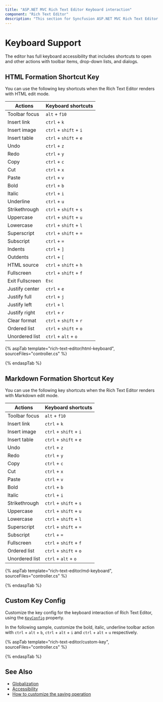 ```yaml
---
title: "ASP.NET MVC Rich Text Editor Keyboard interaction"
component: "Rich Text Editor"
description: "This section for Syncfusion ASP.NET MVC Rich Text Editor control explains keyboard accessibility that includes shortcuts to interact with the control."
---
```


# Keyboard Support

The editor has full keyboard accessibility that includes shortcuts to open and other actions with toolbar items, drop-down lists, and dialogs.

## HTML Formation Shortcut Key

You can use the following key shortcuts when the Rich Text Editor renders with HTML edit mode.

| Actions | Keyboard shortcuts |
|----------------|---------|
| Toolbar focus | <kbd>`alt`</kbd> + <kbd>`f10`</kbd> |
| Insert link | <kbd>`ctrl`</kbd> + <kbd>`k`</kbd> |
| Insert image | <kbd>`ctrl`</kbd> + <kbd>`shift`</kbd> + <kbd>`i`</kbd> |
| Insert table | <kbd>`ctrl`</kbd> + <kbd>`shift`</kbd> + <kbd>`e`</kbd> |
| Undo | <kbd>`ctrl`</kbd> + <kbd>`z`</kbd> |
| Redo | <kbd>`ctrl`</kbd> + <kbd>`y`</kbd> |
| Copy | <kbd>`ctrl`</kbd> + <kbd>`c`</kbd> |
| Cut | <kbd>`ctrl`</kbd> + <kbd>`x`</kbd> |
| Paste| <kbd>`ctrl`</kbd> + <kbd>`v`</kbd> |
| Bold| <kbd>`ctrl`</kbd> + <kbd>`b`</kbd> |
| Italic| <kbd>`ctrl`</kbd> + <kbd>`i`</kbd> |
| Underline| <kbd>`ctrl`</kbd> + <kbd>`u`</kbd> |
| Strikethrough| <kbd>`ctrl`</kbd> + <kbd>`shift`</kbd> + <kbd>`s`</kbd> |
| Uppercase| <kbd>`ctrl`</kbd> + <kbd>`shift`</kbd> + <kbd>`u`</kbd> |
| Lowercase| <kbd>`ctrl`</kbd> + <kbd>`shift`</kbd> + <kbd>`l`</kbd> |
| Superscript| <kbd>`ctrl`</kbd> + <kbd>`shift`</kbd> + <kbd>`=`</kbd> |
| Subscript| <kbd>`ctrl`</kbd> + <kbd>`=`</kbd> |
| Indents| <kbd>`ctrl`</kbd> + <kbd>`]`</kbd> |
| Outdents| <kbd>`ctrl`</kbd> + <kbd>`[`</kbd> |
| HTML source | <kbd>`ctrl`</kbd> + <kbd>`shift`</kbd> + <kbd>`h`</kbd> |
| Fullscreen| <kbd>`ctrl`</kbd> + <kbd>`shift`</kbd> + <kbd>`f`</kbd> |
| Exit Fullscreen| <kbd>`Esc`</kbd> |
| Justify center| <kbd>`ctrl`</kbd> + <kbd>`e`</kbd> |
| Justify full | <kbd>`ctrl`</kbd> + <kbd>`j`</kbd> |
| Justify left | <kbd>`ctrl`</kbd> + <kbd>`l`</kbd> |
| Justify right | <kbd>`ctrl`</kbd> + <kbd>`r`</kbd> |
| Clear format | <kbd>`ctrl`</kbd> + <kbd>`shift`</kbd> + <kbd>`r`</kbd> |
| Ordered list | <kbd>`ctrl`</kbd> + <kbd>`shift`</kbd> + <kbd>`o`</kbd> |
| Unordered list | <kbd>`ctrl`</kbd> + <kbd>`alt`</kbd> + <kbd>`o`</kbd> |

{% aspTab template="rich-text-editor/html-keyboard", sourceFiles="controller.cs" %}

{% endaspTab %}

## Markdown Formation Shortcut Key

You can use the following key shortcuts when the Rich Text Editor renders with Markdown edit mode.

| Actions | Keyboard shortcuts |
|----------------|---------|
| Toolbar focus|  <kbd>`alt`</kbd> + <kbd>`f10`</kbd> |
| Insert link| <kbd>`ctrl`</kbd> + <kbd>`k`</kbd> |
| Insert image| <kbd>`ctrl`</kbd> + <kbd>`shift`</kbd> + <kbd>`i`</kbd> |
| Insert table| <kbd>`ctrl`</kbd> + <kbd>`shift`</kbd> + <kbd>`e`</kbd> |
| Undo| <kbd>`ctrl`</kbd> + <kbd>`z`</kbd> |
| Redo| <kbd>`ctrl`</kbd> + <kbd>`y`</kbd> |
| Copy| <kbd>`ctrl`</kbd> + <kbd>`c`</kbd> |
| Cut| <kbd>`ctrl`</kbd> + <kbd>`x`</kbd> |
| Paste| <kbd>`ctrl`</kbd> + <kbd>`v`</kbd> |
| Bold| <kbd>`ctrl`</kbd> + <kbd>`b`</kbd> |
| Italic| <kbd>`ctrl`</kbd> + <kbd>`i`</kbd> |
| Strikethrough| <kbd>`ctrl`</kbd> + <kbd>`shift`</kbd> + <kbd>`s`</kbd> |
| Uppercase| <kbd>`ctrl`</kbd> + <kbd>`shift`</kbd> + <kbd>`u`</kbd> |
| Lowercase| <kbd>`ctrl`</kbd> + <kbd>`shift`</kbd> + <kbd>`l`</kbd> |
| Superscript| <kbd>`ctrl`</kbd> + <kbd>`shift`</kbd> + <kbd>`=`</kbd> |
| Subscript| <kbd>`ctrl`</kbd> + <kbd>`=`</kbd> |
| Fullscreen| <kbd>`ctrl`</kbd> + <kbd>`shift`</kbd> + <kbd>`f`</kbd> |
| Ordered list| <kbd>`ctrl`</kbd> + <kbd>`shift`</kbd> + <kbd>`o`</kbd> |
| Unordered list| <kbd>`ctrl`</kbd> + <kbd>`alt`</kbd> + <kbd>`o`</kbd> |

{% aspTab template="rich-text-editor/md-keyboard", sourceFiles="controller.cs" %}

{% endaspTab %}

## Custom Key Config

Customize the key config for the keyboard interaction of Rich Text Editor, using the [`KeyConfig`](https://help.syncfusion.com/cr/aspnetcore-js2/Syncfusion.EJ2.RichTextEditor.RichTextEditor.html#Syncfusion_EJ2_RichTextEditor_RichTextEditor_KeyConfig) property.

In the following sample, customize the bold, italic, underline toolbar action with <kbd>`ctrl`</kbd> + <kbd>`alt`</kbd> + <kbd>`b`</kbd>, <kbd>`ctrl`</kbd> + <kbd>`alt`</kbd> + <kbd>`i`</kbd> and <kbd>`ctrl`</kbd> + <kbd>`alt`</kbd> + <kbd>`u`</kbd> respectively.

{% aspTab template="rich-text-editor/custom-key", sourceFiles="controller.cs" %}

{% endaspTab %}

## See Also

* [Globalization](./globalization/)
* [Accessibility](./accessibility/)
* [How to customize the saving operation](./how-to/save/)